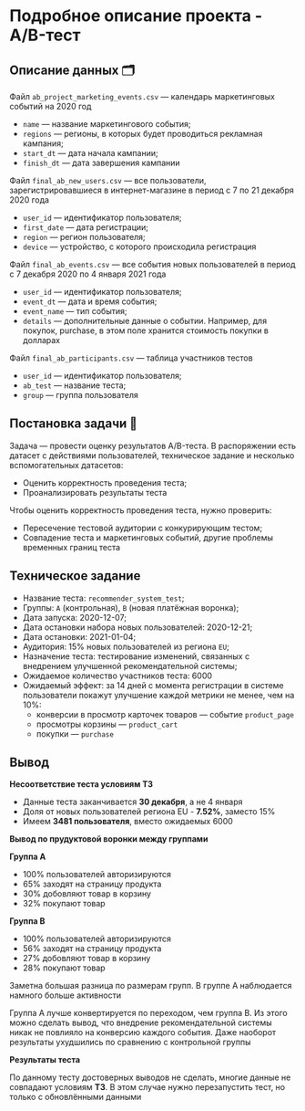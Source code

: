 # Подробное описание проекта - А/B-тест

## Описание данных 🗂

Файл `ab_project_marketing_events.csv` — календарь маркетинговых событий на 2020 год

* `name` — название маркетингового события;
* `regions` — регионы, в которых будет проводиться рекламная кампания;
* `start_dt` — дата начала кампании;
* `finish_dt` — дата завершения кампании

Файл `final_ab_new_users.csv` — все пользователи, зарегистрировавшиеся в интернет-магазине в период с 7 по 21 декабря 2020 года

* `user_id` — идентификатор пользователя;
* `first_date` — дата регистрации;
* `region` — регион пользователя;
* `device` — устройство, с которого происходила регистрация

Файл `final_ab_events.csv` — все события новых пользователей в период с 7 декабря 2020 по 4 января 2021 года

* `user_id` — идентификатор пользователя;
* `event_dt` — дата и время события;
* `event_name` — тип события;
* `details` — дополнительные данные о событии. Например, для покупок, purchase, в этом поле хранится стоимость покупки в долларах

Файл `final_ab_participants.csv` — таблица участников тестов

* `user_id` — идентификатор пользователя;
* `ab_test` — название теста;
* `group` — группа пользователя

## Постановка задачи 🎯

Задача — провести оценку результатов A/B-теста. В распоряжении есть датасет с действиями пользователей, техническое задание и несколько вспомогательных датасетов:

* Оценить корректность проведения теста;
* Проанализировать результаты теста

Чтобы оценить корректность проведения теста, нужно проверить:

* Пересечение тестовой аудитории с конкурирующим тестом;
* Совпадение теста и маркетинговых событий, другие проблемы временных границ теста

## Техническое задание

* Название теста: `recommender_system_test`;
* Группы: `А` (контрольная), `B` (новая платёжная воронка);
* Дата запуска: 2020-12-07;
* Дата остановки набора новых пользователей: 2020-12-21;
* Дата остановки: 2021-01-04;
* Аудитория: 15% новых пользователей из региона `EU`;
* Назначение теста: тестирование изменений, связанных с внедрением улучшенной рекомендательной системы;
* Ожидаемое количество участников теста: 6000
* Ожидаемый эффект: за 14 дней с момента регистрации в системе пользователи покажут улучшение каждой метрики не менее, чем на 10%:
    * конверсии в просмотр карточек товаров — событие `product_page`
    * просмотры корзины — `product_cart`
    * покупки — `purchase`

## Вывод

**Несоответствие теста условиям ТЗ**

* Данные теста заканчивается **30 декабря**, а не 4 января
* Доля от новых пользователей региона EU - **7.52%**, заместо 15%
* Имеем **3481 пользователя**, вместо ожидаемых 6000

**Вывод по прудуктовой воронки между группами**

**Группа A**

* 100% пользователей авторизируются
* 65% заходят на страницу продукта
* 30% добовляют товар в корзину
* 32% покупают товар

**Группа B**

* 100% пользователей авторизируются
* 56% заходят на страницу продукта
* 27% добовляют товар в корзину
* 28% покупают товар

Заметна большая разница по размерам групп. В группе А наблюдается намного больше активности

Группа А лучше конвертируется по переходом, чем группа B. Из этого можно сделать вывод, что внедрение рекомендательной системы никак не повлияло на конверсию каждого события. Даже наоборот результаты ухудшились по сравнению с контрольной группы

**Результаты теста**

По данному тесту достоверных выводов не сделать, многие данные не совпадают условиям **ТЗ**. В этом случае нужно перезапустить тест, но только с обновлёнными данными

